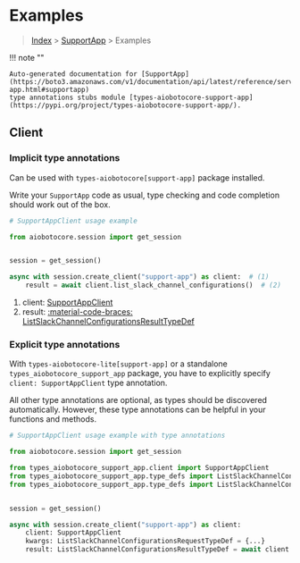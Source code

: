 # Examples

> [Index](../README.md) > [SupportApp](./README.md) > Examples

!!! note ""

    Auto-generated documentation for [SupportApp](https://boto3.amazonaws.com/v1/documentation/api/latest/reference/services/support-app.html#supportapp)
    type annotations stubs module [types-aiobotocore-support-app](https://pypi.org/project/types-aiobotocore-support-app/).

## Client

### Implicit type annotations

Can be used with `types-aiobotocore[support-app]` package installed.

Write your `SupportApp` code as usual,
type checking and code completion should work out of the box.



```python
# SupportAppClient usage example

from aiobotocore.session import get_session


session = get_session()

async with session.create_client("support-app") as client:  # (1)
    result = await client.list_slack_channel_configurations()  # (2)
```

1. client: [SupportAppClient](./client.md)
2. result: [:material-code-braces: ListSlackChannelConfigurationsResultTypeDef](./type_defs.md#listslackchannelconfigurationsresulttypedef) 






### Explicit type annotations

With `types-aiobotocore-lite[support-app]`
or a standalone `types_aiobotocore_support_app` package, you have to explicitly specify
`client: SupportAppClient` type annotation.

All other type annotations are optional, as types should be discovered automatically.
However, these type annotations can be helpful in your functions and methods.


```python
# SupportAppClient usage example with type annotations

from aiobotocore.session import get_session

from types_aiobotocore_support_app.client import SupportAppClient
from types_aiobotocore_support_app.type_defs import ListSlackChannelConfigurationsResultTypeDef
from types_aiobotocore_support_app.type_defs import ListSlackChannelConfigurationsRequestTypeDef


session = get_session()

async with session.create_client("support-app") as client:
    client: SupportAppClient
    kwargs: ListSlackChannelConfigurationsRequestTypeDef = {...}
    result: ListSlackChannelConfigurationsResultTypeDef = await client.list_slack_channel_configurations(**kwargs)
```




